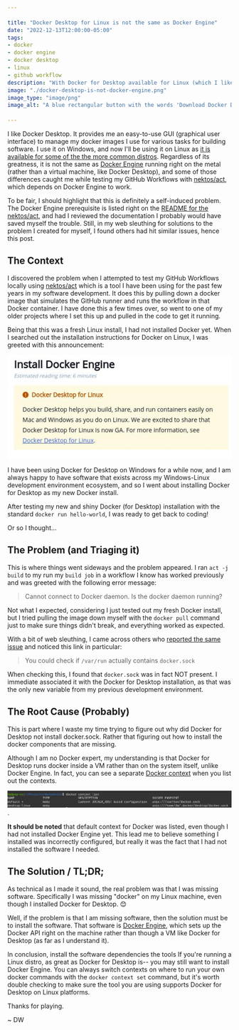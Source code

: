 ```yaml
---

title: "Docker Desktop for Linux is not the same as Docker Engine"
date: "2022-12-13T12:00:00-05:00"
tags:
- docker
- docker engine
- docker desktop
- linux
- github workflow
description: "With Docker for Desktop available for Linux (which I like), I managed to get myself confused regarding its role on my Linux-based development machine. This post clarifies a few things I discovered while triaging an issue I had trying to test my GitHub Workflows locally."
image: "./docker-desktop-is-not-docker-engine.png"
image_type: "image/png"
image_alt: "A blue rectangular button with the words 'Download Docker Desktop' for Linux written on it. Above it, there is red text with an arrow pointing to the button that says 'This is NOT Docker Engine'."

---
```


[1]: https://docs.docker.com/desktop/install/linux-install/
[2]: https://docs.docker.com/engine/
[3]: https://github.com/nektos/act
[4]: https://github.com/nektos/act#necessary-prerequisites-for-running-act 
[5]: https://github.com/nektos/act/issues/1051
[6]: https://docs.docker.com/engine/context/working-with-contexts/

I like Docker Desktop. It provides me an easy-to-use GUI (graphical user interface) to manage my docker images I use for various tasks for building software. I use it on Windows, and now I'll be using it on Linux as [it is available for some of the the more common distros][1]. Regardless of its greatness, it is not the same as [Docker Engine][2] running right on the metal (rather than a virtual machine, like Docker Desktop), and some of those differences caught me while testing my GitHub Workflows with [nektos/act][3], which depends on Docker Engine to work.

To be fair, I should highlight that this is definitely a self-induced problem. The Docker Engine prerequisite is listed right on the  [README for the nektos/act][4], and had I reviewed the documentation I probably would have saved myself the trouble. Still, in my web sleuthing for solutions to the problem I created for myself, I found others had hit similar issues, hence this post.

## The Context

I discovered the problem when I attempted to test my GitHub Workflows locally using [nektos/act][3] which is a tool I have been using for the past few years in my software development. It does this by pulling down a docker image that simulates the GitHub runner and runs the workflow in that Docker container. I have done this a few times over, so went to one of my older projects where I set this up and pulled in the code to get it running.

Being that this was a fresh Linux install, I had not installed Docker yet. When I searched out the installation instructions for Docker on Linux, I was greeted with this announcement:

![Docker documentation page with a banner highlighting that Docker for Desktop now exists for Linux](./docker-desktop-for-linux-notice.jpeg)

I have been using Docker for Desktop on Windows for a while now, and I am always happy to have software that exists across my Windows-Linux development environment ecosystem, and so I went about installing Docker for Desktop as my new Docker install.

After testing my new and shiny Docker (for Desktop) installation with the standard `docker run hello-world`, I was ready to get back to coding!

Or so I thought...

## The Problem (and Triaging it)

This is where things went sideways and the problem appeared. I ran `act -j build` to my run my `build job` in a  workflow I know has worked previously and was greeted with the following error message:

> Cannot connect to Docker daemon. Is the docker daemon running?

Not what I expected, considering I just tested out my fresh Docker install, but I tried pulling the image down myself with the `docker pull` command just to make sure things didn't break, and everything worked as expected.

With a bit of web sleuthing, I came across others who [reported the same issue][5] and noticed this link in particular:

> You could check if `/var/run` actually contains `docker.sock` 

When checking this, I found that `docker.sock` was in fact NOT present. I immediate associated it with the Docker for Desktop installation, as that was the only new variable from my previous development environment.

## The Root Cause (Probably)

This is part where I waste my time trying to figure out why did Docker for Desktop not install docker.sock. Rather that figuring out how to install the docker components that are missing.

Although I am no Docker expert, my understanding is that Docker for Desktop runs docker inside a VM rather than on the system itself, unlike Docker Engine. In fact, you can see a separate [Docker context][6] when you list out the contexts.

![Screenshot of a Linux terminal showing the Docker CLI output for docker context list command that lists the default docker context, which is the Docker Engine context, and the Docker for Desktop context for the user](./docker-context-output.jpeg).

**It should be noted** that default context for Docker was listed, even though I had not installed Docker Engine yet. This lead me to believe something I installed was incorrectly configured, but really it was the fact that I had not installed the software I needed.

## The Solution / TL;DR;

As technical as I made it sound, the real problem was that I was missing software. Specifically I was missing "docker" on my Linux machine, even though I installed Docker for Desktop. 😊

Well, if the problem is that I am missing software, then the solution must be to install the software. That software is [Docker Engine][2], which sets up the Docker API right on the machine rather than though a VM like Docker for Desktop (as far as I understand it).

In conclusion, install the software dependencies the tools If you're running a Linux distro, as great as Docker for Desktop is-- you may still want to install Docker Engine. You can always switch contexts on where to run your own docker commands with the `docker context set` command, but it's worth double checking to make sure the tool you are using supports Docker for Desktop on Linux platforms.

Thanks for playing.

~ DW

